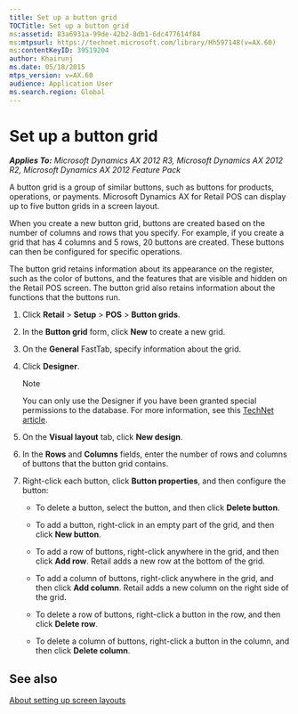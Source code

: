 ```yaml
---
title: Set up a button grid
TOCTitle: Set up a button grid
ms:assetid: 83a6931a-99de-42b2-8db1-6dc477614f84
ms:mtpsurl: https://technet.microsoft.com/library/Hh597148(v=AX.60)
ms:contentKeyID: 39519204
author: Khairunj
ms.date: 05/18/2015
mtps_version: v=AX.60
audience: Application User
ms.search.region: Global
---
```


# Set up a button grid 


_**Applies To:** Microsoft Dynamics AX 2012 R3, Microsoft Dynamics AX 2012 R2, Microsoft Dynamics AX 2012 Feature Pack_

A button grid is a group of similar buttons, such as buttons for products, operations, or payments. Microsoft Dynamics AX for Retail POS can display up to five button grids in a screen layout.

When you create a new button grid, buttons are created based on the number of columns and rows that you specify. For example, if you create a grid that has 4 columns and 5 rows, 20 buttons are created. These buttons can then be configured for specific operations.

The button grid retains information about its appearance on the register, such as the color of buttons, and the features that are visible and hidden on the Retail POS screen. The button grid also retains information about the functions that the buttons run.

1.  Click **Retail** \> **Setup** \> **POS** \> **Button grids**.

2.  In the **Button grid** form, click **New** to create a new grid.

3.  On the **General** FastTab, specify information about the grid.

4.  Click **Designer**.
    

    > [!NOTE]
    > <P>You can only use the Designer if you have been granted special permissions to the database. For more information, see this <A href="http://go.microsoft.com/fwlink/?linkid=267571">TechNet article</A>.</P>



5.  On the **Visual layout** tab, click **New design**.

6.  In the **Rows** and **Columns** fields, enter the number of rows and columns of buttons that the button grid contains.

7.  Right-click each button, click **Button properties**, and then configure the button:
    
      - To delete a button, select the button, and then click **Delete button**.
    
      - To add a button, right-click in an empty part of the grid, and then click **New button**.
    
      - To add a row of buttons, right-click anywhere in the grid, and then click **Add row**. Retail adds a new row at the bottom of the grid.
    
      - To add a column of buttons, right-click anywhere in the grid, and then click **Add column**. Retail adds a new column on the right side of the grid.
    
      - To delete a row of buttons, right-click a button in the row, and then click **Delete row**.
    
      - To delete a column of buttons, right-click a button in the column, and then click **Delete column**.

## See also

[About setting up screen layouts](about-setting-up-screen-layouts.md)

  


